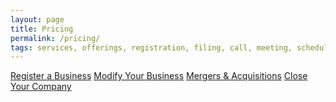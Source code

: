 ```yaml
---
layout: page
title: Pricing
permalink: /pricing/
tags: services, offerings, registration, filing, call, meeting, schedule, message, registration, business, llc, sole-proprietorship, partnership, corporation
---
```



<link rel="stylesheet" href="{{ '/assets/css/pricing.css' | relative_url }}">

<div class="button-container">
    <a href="/registration/" class="main-button">Register a Business</a>
    <a href="/modify/" class="main-button">Modify Your Business</a>
    <a href="/merge/" class="main-button">Mergers & Acquisitions</a>
    <a href="/close/" class="main-button">Close Your Company</a>
</div>




<!-- Calendly inline widget begin -->
<div class="calendly-inline-widget" data-url="https://calendly.com/businessinitiative/30-minute-consultation-call" style="min-width:320px;height:700px;"></div>
<script type="text/javascript" src="https://assets.calendly.com/assets/external/widget.js" async></script>
<!-- Calendly inline widget end -->

